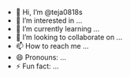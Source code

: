 - 👋 Hi, I’m @teja0818s
- 👀 I’m interested in ...
- 🌱 I’m currently learning ...
- 💞️ I’m looking to collaborate on ...
- 📫 How to reach me ...
- 😄 Pronouns: ...
- ⚡ Fun fact: ...

<!---
teja0818s/teja0818s is a ✨ special ✨ repository because its `README.md` (this file) appears on your GitHub profile.
You can click the Preview link to take a look at your changes.
--->
